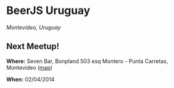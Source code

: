BeerJS Uruguay
==============
*Montevideo, Uruguay*



Next Meetup!
------------
**Where:** Seven Bar, Bonpland 503 esq Montero - Punta Carretas, Montevideo ([map](http://maps.google.com/maps?f=d&hl=en&saddr=&daddr=-34.918100,-56.161470))

**When:** 02/04/2014

